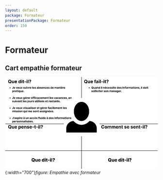```yaml
---
layout: default
package: Formateur
presentationPackage: Formateur
order: 150
---
```


# Formateur

## Cart empathie formateur

![Cart empathie formateur](./images/Carte_dempathie-Formateur.png){:width="700"}*figure: Empathie avec formateur* 

<!-- new slide -->